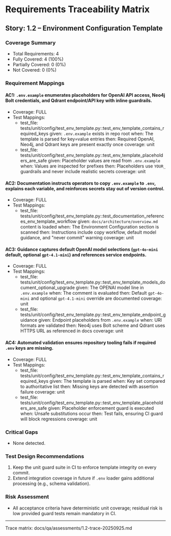 # Requirements Traceability Matrix

## Story: 1.2 – Environment Configuration Template

### Coverage Summary
- Total Requirements: 4
- Fully Covered: 4 (100%)
- Partially Covered: 0 (0%)
- Not Covered: 0 (0%)

### Requirement Mappings

#### AC1: `.env.example` enumerates placeholders for OpenAI API access, Neo4j Bolt credentials, and Qdrant endpoint/API key with inline guardrails.
- Coverage: FULL
- Test Mappings:
  - test_file: tests/unit/config/test_env_template.py::test_env_template_contains_required_keys
    given: `.env.example` exists in repo root
    when: The template is parsed for key=value entries
    then: Required OpenAI, Neo4j, and Qdrant keys are present exactly once
    coverage: unit
  - test_file: tests/unit/config/test_env_template.py::test_env_template_placeholders_are_safe
    given: Placeholder values are read from `.env.example`
    when: Values are inspected for prefixes
    then: Placeholders use `YOUR_` guardrails and never include realistic secrets
    coverage: unit

#### AC2: Documentation instructs operators to copy `.env.example` to `.env`, explains each variable, and reinforces secrets stay out of version control.
- Coverage: FULL
- Test Mappings:
  - test_file: tests/unit/config/test_env_template.py::test_documentation_references_env_template_workflow
    given: `docs/architecture/overview.md` content is loaded
    when: The Environment Configuration section is scanned
    then: Instructions include copy workflow, default model guidance, and "never commit" warning
    coverage: unit

#### AC3: Guidance captures default OpenAI model selections (`gpt-4o-mini` default, optional `gpt-4.1-mini`) and references service endpoints.
- Coverage: FULL
- Test Mappings:
  - test_file: tests/unit/config/test_env_template.py::test_env_template_models_document_optional_upgrade
    given: The OPENAI model line in `.env.example`
    when: The comment is evaluated
    then: Default `gpt-4o-mini` and optional `gpt-4.1-mini` override are documented
    coverage: unit
  - test_file: tests/unit/config/test_env_template.py::test_env_template_endpoint_guidance
    given: Endpoint placeholders from `.env.example`
    when: URI formats are validated
    then: Neo4j uses Bolt scheme and Qdrant uses HTTPS URL as referenced in docs
    coverage: unit

#### AC4: Automated validation ensures repository tooling fails if required `.env` keys are missing.
- Coverage: FULL
- Test Mappings:
  - test_file: tests/unit/config/test_env_template.py::test_env_template_contains_required_keys
    given: The template is parsed
    when: Key set compared to authoritative list
    then: Missing keys are detected with assertion failure
    coverage: unit
  - test_file: tests/unit/config/test_env_template.py::test_env_template_placeholders_are_safe
    given: Placeholder enforcement guard is executed
    when: Unsafe substitutions occur
    then: Test fails, ensuring CI guard will block regressions
    coverage: unit

### Critical Gaps
- None detected.

### Test Design Recommendations
1. Keep the unit guard suite in CI to enforce template integrity on every commit.
2. Extend integration coverage in future if `.env` loader gains additional processing (e.g., schema validation).

### Risk Assessment
- All acceptance criteria have deterministic unit coverage; residual risk is low provided guard tests remain mandatory in CI.

---
Trace matrix: docs/qa/assessments/1.2-trace-20250925.md
